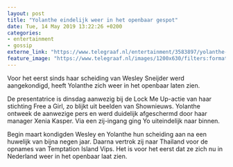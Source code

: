```yaml
---
layout: post
title: "Yolanthe eindelijk weer in het openbaar gespot"
date: Tue, 14 May 2019 13:22:26 +0200
categories: 
- entertainment 
- gossip 
externe_link: "https://www.telegraaf.nl/entertainment/3583897/yolanthe-eindelijk-weer-in-het-openbaar-gespot"
feature_image: "https://www.telegraaf.nl/images/1200x630/filters:format(jpeg):quality(80)/cdn-kiosk-api.telegraaf.nl/317022f4-763b-11e9-8873-0218eaf05005.jpg"
---
```


<p class="intro">Voor het eerst sinds haar scheiding van Wesley Sneijder werd aangekondigd, heeft Yolanthe zich weer in het openbaar laten zien.</p> <p>De presentatrice is dinsdag aanwezig bij de Lock Me Up-actie van haar stichting Free a Girl, zo blijkt uit beelden van Shownieuws. Yolanthe ontweek de aanwezige pers en werd duidelijk afgeschermd door haar manager Xenia Kasper. Via een zij-ingang ging Yo uiteindelijk naar binnen.</p><p>Begin maart kondigden Wesley en Yolanthe hun scheiding aan na een huwelijk van bijna negen jaar. Daarna vertrok zij naar Thailand voor de opnames van Temptation Island Vips. Het is voor het eerst dat ze zich nu in Nederland weer in het openbaar laat zien.</p>
